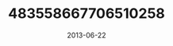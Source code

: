 ---
title: "483558667706510258"
cover: "2013-06-22 11.31.46 483558667706510258_46248401"
photo: "2013-06-22 11.31.46 483558667706510258_46248401"
date: "2013-06-22"
type: "photo"
---